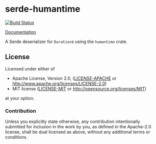 # serde-humantime

[![Build Status](https://travis-ci.org/sfackler/serde-humantime.svg?branch=master)](https://travis-ci.org/sfackler/serde-humantime)

[Documentation](https://docs.rs/serde-humantime)

A Serde deserializer for `Duration`s using the `humantime` crate.

## License

Licensed under either of

* Apache License, Version 2.0, ([LICENSE-APACHE](LICENSE-APACHE) or http://www.apache.org/licenses/LICENSE-2.0)
* MIT license ([LICENSE-MIT](LICENSE-MIT) or http://opensource.org/licenses/MIT)

at your option.

### Contribution

Unless you explicitly state otherwise, any contribution intentionally
submitted for inclusion in the work by you, as defined in the Apache-2.0
license, shall be dual licensed as above, without any additional terms or
conditions.
